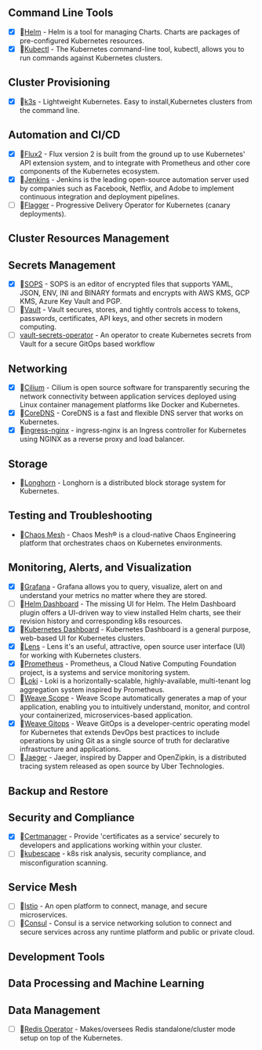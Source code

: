 
## Command Line Tools

- [x] 💚[Helm](https://github.com/helm/helm) - Helm is a tool for managing Charts. Charts are packages of pre-configured Kubernetes resources.
- [x] 💚[Kubectl](https://kubernetes.io/docs/reference/kubectl/overview/) - The Kubernetes command-line tool, kubectl, allows you to run commands against Kubernetes clusters.

## Cluster Provisioning

- [x] 💚[k3s](https://github.com/k3s-io/k3s) - Lightweight Kubernetes. Easy to install,Kubernetes clusters from the command line.

## Automation and CI/CD

- [x] 💚[Flux2](https://github.com/fluxcd/flux2) - Flux version 2 is built from the ground up to use Kubernetes' API extension system, and to integrate with Prometheus and other core components of the Kubernetes ecosystem.
- [x] 💚[Jenkins](https://www.jenkins.io/) - Jenkins is the leading open-source automation server used by companies such as Facebook, Netflix, and Adobe to implement continuous integration and deployment pipelines.
- [ ] 💚[Flagger](https://flagger.app/) - Progressive Delivery Operator for Kubernetes (canary deployments).

## Cluster Resources Management

## Secrets Management

- [x] 💚[SOPS]() - SOPS is an editor of encrypted files that supports YAML, JSON, ENV, INI and BINARY formats and encrypts with AWS KMS, GCP KMS, Azure Key Vault and PGP.
- [ ] 💚[Vault]() - Vault secures, stores, and tightly controls access to tokens, passwords, certificates, API keys, and other secrets in modern computing.
- [ ] [vault-secrets-operator]() - An operator to create Kubernetes secrets from Vault for a secure GitOps based workflow

## Networking

- [x] 💚[Cilium](https://github.com/cilium/cilium) - Cilium is open source software for transparently securing the network connectivity between application services deployed using Linux container management platforms like Docker and Kubernetes.
- [x] 💚[CoreDNS](https://github.com/coredns/coredns) - CoreDNS is a fast and flexible DNS server that works on Kubernetes.
- [x] 💚[ingress-nginx](https://github.com/kubernetes/ingress-nginx) - ingress-nginx is an Ingress controller for Kubernetes using NGINX as a reverse proxy and load balancer.

## Storage

- 💚[Longhorn](https://github.com/longhorn/longhorn) - Longhorn is a distributed block storage system for Kubernetes.

## Testing and Troubleshooting

- 💚[Chaos Mesh](https://github.com/chaos-mesh/chaos-mesh) - Chaos Mesh® is a cloud-native Chaos Engineering platform that orchestrates chaos on Kubernetes environments.

## Monitoring, Alerts, and Visualization

- [x] 💚[Grafana](https://github.com/grafana/grafana) - Grafana allows you to query, visualize, alert on and understand your metrics no matter where they are stored.
- [ ] 💚[Helm Dashboard](https://github.com/komodorio/helm-dashboard) - The missing UI for Helm. The Helm Dashboard plugin offers a UI-driven way to view installed Helm charts, see their revision history and corresponding k8s resources.
- [x] 💚[Kubernetes Dashboard](https://github.com/kubernetes/dashboard) - Kubernetes Dashboard is a general purpose, web-based UI for Kubernetes clusters.
- [x] 💚[Lens](https://github.com/lensapp/lens) - Lens it's an useful, attractive, open source user interface (UI) for working with Kubernetes clusters.
- [x] 💚[Prometheus](https://github.com/prometheus/prometheus) - Prometheus, a Cloud Native Computing Foundation project, is a systems and service monitoring system.
- [ ] 💚[Loki](https://github.com/grafana/loki) - Loki is a horizontally-scalable, highly-available, multi-tenant log aggregation system inspired by Prometheus.
- [ ] 💚[Weave Scope](https://www.weave.works/oss/scope/) - Weave Scope automatically generates a map of your application, enabling you to intuitively understand, monitor, and control your containerized, microservices-based application.
- [x] 💚[Weave Gitops](https://docs.gitops.weave.works/docs/intro-weave-gitops/) - Weave GitOps is a developer-centric operating model for Kubernetes that extends DevOps best practices to include operations by using Git as a single source of truth for declarative infrastructure and applications.
- [ ] 💚[Jaeger]() - Jaeger, inspired by Dapper and OpenZipkin, is a distributed tracing system released as open source by Uber Technologies.

## Backup and Restore

## Security and Compliance

- [x] 💚[Certmanager](https://cert-manager.io/) - Provide 'certificates as a service' securely to developers and applications working within your cluster.
- [ ] 💚[kubescape](https://github.com/kubescape/kubescape) - k8s risk analysis, security compliance, and misconfiguration scanning.

## Service Mesh

- [ ] 💚[Istio](https://github.com/istio/istio) - An open platform to connect, manage, and secure microservices.
- [ ] 💚[Consul](https://www.hashicorp.com/products/consul) - Consul is a service networking solution to connect and secure services across any runtime platform and public or private cloud.

## Development Tools

## Data Processing and Machine Learning

## Data Management

- [ ] 💚[Redis Operator](https://operatorhub.io/operator/redis-operator) - Makes/oversees Redis standalone/cluster mode setup on top of the Kubernetes.






